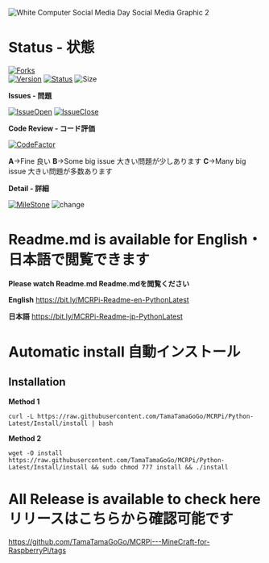 
![White Computer Social Media Day Social Media Graphic 2](https://user-images.githubusercontent.com/61271240/87660210-aaeffe00-c799-11ea-8c09-fd087f702597.png)
# Status - 状態

[![Forks](https://img.shields.io/github/forks/TamaTamaGoGo/MCRPi---MineCraft-for-RaspberryPi?label=Forks%21&style=social)](https://github.com/TamaTamaGoGo/MCRPi---MineCraft-for-RaspberryPi#status---状態)  
[![Version](https://img.shields.io/badge/Version-v.1.0-lightgrey)](https://github.com/TamaTamaGoGo/MCRPi---MineCraft-for-RaspberryPi/releases)
[![Status](https://img.shields.io/badge/Status-BetaVersion-red)](https://github.com/TamaTamaGoGo/MCRPi---MineCraft-for-RaspberryPi/releases)
![Size](https://img.shields.io/github/repo-size/TamaTamaGoGo/MCRPi---MineCraft-for-RaspberryPi)


 **Issues - 問題**
 
[![IssueOpen](https://img.shields.io/github/issues-raw/TamaTamaGoGo/MCRPi---MineCraft-for-RaspberryPi?color=red)](https://github.com/TamaTamaGoGo/MCRPi---MineCraft-for-RaspberryPi/issues?q=is%3Aopen+is%3Aissue)
[![IssueClose](https://img.shields.io/github/issues-closed-raw/TamaTamaGoGo/MCRPi---MineCraft-for-RaspberryPi)]()


**Code Review - コード評価** 

[![CodeFactor](https://www.codefactor.io/repository/github/tamatamagogo/mcrpi/badge/python-latest)](https://www.codefactor.io/repository/github/tamatamagogo/mcrpi/overview/python-latest)

**A**->Fine 良い  **B**->Some big issue 大きい問題が少しあります  **C**->Many big issue 大きい問題が多数あります


**Detail - 詳細**

[![MileStone](https://img.shields.io/badge/MileStone-20%25-9cf)](https://github.com/TamaTamaGoGo/MCRPi---MineCraft-for-RaspberryPi#status---状態)
![change](https://img.shields.io/github/commit-activity/m/TamaTamaGoGo/MCRPi---MineCraft-for-RaspberryPi)


# Readme.md is available for **English**・**日本語**で閲覧できます
**Please watch Readme.md  Readme.mdを閲覧ください**

**English** https://bit.ly/MCRPi-Readme-en-PythonLatest

**日本語** https://bit.ly/MCRPi-Readme-jp-PythonLatest

# Automatic install 自動インストール
Installation
-----------------

**Method 1**
```Shell
curl -L https://raw.githubusercontent.com/TamaTamaGoGo/MCRPi/Python-Latest/Install/install | bash
```

**Method 2**
```Shell
wget -O install https://raw.githubusercontent.com/TamaTamaGoGo/MCRPi/Python-Latest/Install/install && sudo chmod 777 install && ./install
```

# All Release is available to check here リリースはこちらから確認可能です
https://github.com/TamaTamaGoGo/MCRPi---MineCraft-for-RaspberryPi/tags
